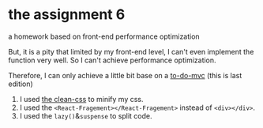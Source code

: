 # the assignment 6

a homework based on front-end performance optimization  

But, it is a pity that limited by my front-end level, I can't even implement the function very well. So I can't achieve performance optimization.

Therefore, I can only achieve a little bit base on a [to-do-mvc](https://github.com/wujinhjun/To-Do-MVC-react-try) (this is last edition)

 1. I used [the clean-css](https://www.cleancss.com/css-minify/) to minify my css.
 2. I used the `<React-Fragement></React-Fragement>` instead of `<div></div>`.
 3. I used the `lazy()`&`suspense` to split code. 
